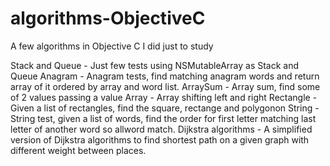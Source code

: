 # algorithms-ObjectiveC
A few algorithms in Objective C I did just to study

Stack and Queue - Just few tests using NSMutableArray as Stack and Queue
Anagram - Anagram tests, find matching anagram words and return array of it ordered by array and word list.
ArraySum - Array sum, find some of 2 values passing a value
Array - Array shifting left and right
Rectangle - Given a list of rectangles, find the square, rectange and polygonon
String - String test, given a list of words, find the order for first letter matching last letter of another word so allword match.
Dijkstra algorithms - A simplified version of Dijkstra algorithms to find shortest path on a given graph with different weight between places. 
